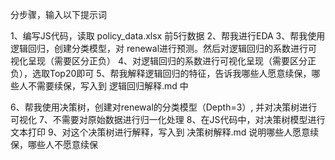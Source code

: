 分步骤，输入以下提示词

1、编写JS代码，读取 policy_data.xlsx 前5行数据
2、帮我进行EDA
3、帮我使用逻辑回归，创建分类模型，对 renewal进行预测。然后对逻辑回归的系数进行可视化呈现（需要区分正负）
4、对逻辑回归的系数进行可视化呈现（需要区分正负），选取Top20即可
5、帮我解释逻辑回归的特征，告诉我哪些人愿意续保，哪些人不需要续保，写入到 逻辑回归解释.md 中

6、帮我使用决策树，创建对renewal的分类模型（Depth=3）, 并对决策树进行可视化
7、不需要对原始数据进行归一化处理
8、在JS代码中，对决策树模型进行文本打印
9、对这个决策树进行解释，写入到 决策树解释.md 说明哪些人愿意续保，哪些人不愿意续保
